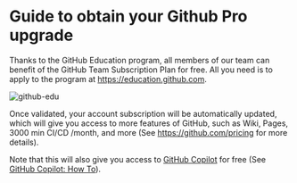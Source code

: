# Guide to obtain your Github Pro upgrade 

Thanks to the GitHub Education program, all members of our team can benefit of the GitHub Team Subscription Plan for free.
All you need is to apply to the program at https://education.github.com.

![github-edu](https://user-images.githubusercontent.com/22279770/222193532-f2a613f5-be29-49e5-b4d5-e4b890dab46d.gif)

Once validated, your account subscription will be automatically updated, which will give you access to more features of GitHub, such as Wiki, Pages, 3000 min CI/CD /month, and more (See https://github.com/pricing for more details).

Note that this will also give you access to [GitHub Copilot](https://github.com/features/copilot) for free (See [GitHub Copilot: How To](./github-copilot-howto.md)).
